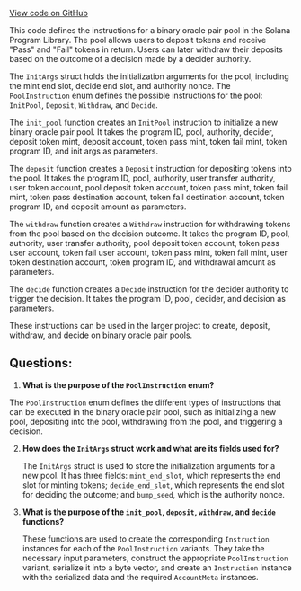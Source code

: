 [View code on GitHub](https://github.com/solana-labs/solana-program-library/binary-oracle-pair/program/src/instruction.rs)

This code defines the instructions for a binary oracle pair pool in the Solana Program Library. The pool allows users to deposit tokens and receive "Pass" and "Fail" tokens in return. Users can later withdraw their deposits based on the outcome of a decision made by a decider authority.

The `InitArgs` struct holds the initialization arguments for the pool, including the mint end slot, decide end slot, and authority nonce. The `PoolInstruction` enum defines the possible instructions for the pool: `InitPool`, `Deposit`, `Withdraw`, and `Decide`.

The `init_pool` function creates an `InitPool` instruction to initialize a new binary oracle pair pool. It takes the program ID, pool, authority, decider, deposit token mint, deposit account, token pass mint, token fail mint, token program ID, and init args as parameters.

The `deposit` function creates a `Deposit` instruction for depositing tokens into the pool. It takes the program ID, pool, authority, user transfer authority, user token account, pool deposit token account, token pass mint, token fail mint, token pass destination account, token fail destination account, token program ID, and deposit amount as parameters.

The `withdraw` function creates a `Withdraw` instruction for withdrawing tokens from the pool based on the decision outcome. It takes the program ID, pool, authority, user transfer authority, pool deposit token account, token pass user account, token fail user account, token pass mint, token fail mint, user token destination account, token program ID, and withdrawal amount as parameters.

The `decide` function creates a `Decide` instruction for the decider authority to trigger the decision. It takes the program ID, pool, decider, and decision as parameters.

These instructions can be used in the larger project to create, deposit, withdraw, and decide on binary oracle pair pools.
## Questions: 
 1. **What is the purpose of the `PoolInstruction` enum?**

   The `PoolInstruction` enum defines the different types of instructions that can be executed in the binary oracle pair pool, such as initializing a new pool, depositing into the pool, withdrawing from the pool, and triggering a decision.

2. **How does the `InitArgs` struct work and what are its fields used for?**

   The `InitArgs` struct is used to store the initialization arguments for a new pool. It has three fields: `mint_end_slot`, which represents the end slot for minting tokens; `decide_end_slot`, which represents the end slot for deciding the outcome; and `bump_seed`, which is the authority nonce.

3. **What is the purpose of the `init_pool`, `deposit`, `withdraw`, and `decide` functions?**

   These functions are used to create the corresponding `Instruction` instances for each of the `PoolInstruction` variants. They take the necessary input parameters, construct the appropriate `PoolInstruction` variant, serialize it into a byte vector, and create an `Instruction` instance with the serialized data and the required `AccountMeta` instances.